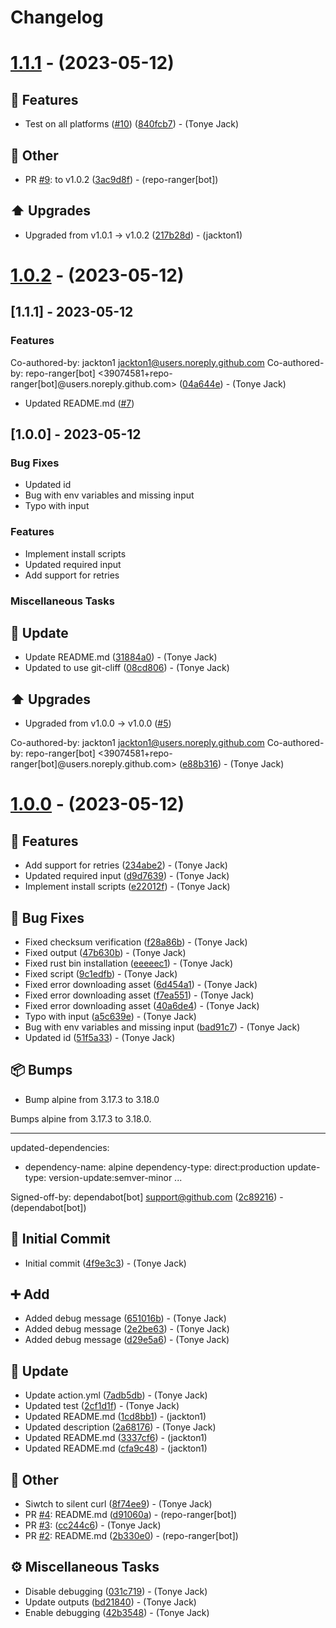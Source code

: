 # Changelog

# [1.1.1](https://github.com/tj-actions/setup-bin/compare/v1.0.2...v1.1.1) - (2023-05-12)

## <!-- 0 -->🚀 Features

- Test on all platforms ([#10](https://github.com/tj-actions/setup-bin/issues/10)) ([840fcb7](https://github.com/tj-actions/setup-bin/commit/840fcb7388869e903055b25d113f87364ce633ba))  - (Tonye Jack)

## <!-- 30 -->📝 Other

- PR [#9](https://github.com/tj-actions/setup-bin/pull/9): to v1.0.2 ([3ac9d8f](https://github.com/tj-actions/setup-bin/commit/3ac9d8fab06707dbec4d6d3c37f5f94500762a4f))  - (repo-ranger[bot])

## <!-- 9 -->⬆️ Upgrades

- Upgraded from v1.0.1 -> v1.0.2
 ([217b28d](https://github.com/tj-actions/setup-bin/commit/217b28d70e1d6c1df54bef74b16cd0919add45f2))  - (jackton1)

# [1.0.2](https://github.com/tj-actions/setup-bin/compare/v1.0.1...v1.0.2) - (2023-05-12)

## [1.1.1] - 2023-05-12

### Features

Co-authored-by: jackton1 <jackton1@users.noreply.github.com>
Co-authored-by: repo-ranger[bot] <39074581+repo-ranger[bot]@users.noreply.github.com> ([04a644e](https://github.com/tj-actions/setup-bin/commit/04a644e540001d7e7f587916fe8af4ea2cb7e979))  - (Tonye Jack)
- Updated README.md ([#7](https://github.com/tj-actions/setup-bin/issues/7))

## [1.0.0] - 2023-05-12

### Bug Fixes

- Updated id
- Bug with env variables and missing input
- Typo with input

### Features

- Implement install scripts
- Updated required input
- Add support for retries

### Miscellaneous Tasks

## <!-- 26 -->🔄 Update

- Update README.md ([31884a0](https://github.com/tj-actions/setup-bin/commit/31884a0269d8020b84573f25de679ea3bab80c92))  - (Tonye Jack)
- Updated to use git-cliff
 ([08cd806](https://github.com/tj-actions/setup-bin/commit/08cd80663a849b8095fba8630fc8a3384e0081ff))  - (Tonye Jack)

## <!-- 9 -->⬆️ Upgrades

- Upgraded from v1.0.0 -> v1.0.0 ([#5](https://github.com/tj-actions/setup-bin/issues/5))

Co-authored-by: jackton1 <jackton1@users.noreply.github.com>
Co-authored-by: repo-ranger[bot] <39074581+repo-ranger[bot]@users.noreply.github.com> ([e88b316](https://github.com/tj-actions/setup-bin/commit/e88b316098d7a8a88f36918520f4ffa883af26a8))  - (Tonye Jack)

# [1.0.0](https://github.com/tj-actions/setup-bin/tree/v1.0.0) - (2023-05-12)

## <!-- 0 -->🚀 Features

- Add support for retries ([234abe2](https://github.com/tj-actions/setup-bin/commit/234abe2e45a8b3a42f372d8421ed05156209d722))  - (Tonye Jack)
- Updated required input ([d9d7639](https://github.com/tj-actions/setup-bin/commit/d9d7639407c93fdb2a26d34adb6fe75ae84196d0))  - (Tonye Jack)
- Implement install scripts ([e22012f](https://github.com/tj-actions/setup-bin/commit/e22012fe67883e75326bde8c75b9ec0e29a369dd))  - (Tonye Jack)

## <!-- 1 -->🐛 Bug Fixes

- Fixed checksum verification
 ([f28a86b](https://github.com/tj-actions/setup-bin/commit/f28a86b04b973e781c003a9cacca886eda602c29))  - (Tonye Jack)
- Fixed output
 ([47b630b](https://github.com/tj-actions/setup-bin/commit/47b630baa6673f0a1496e09b7ce12fdd72ec00d3))  - (Tonye Jack)
- Fixed rust bin installation
 ([eeeeec1](https://github.com/tj-actions/setup-bin/commit/eeeeec1731cdb5e2d9473bd86f0ba505334d4439))  - (Tonye Jack)
- Fixed script
 ([9c1edfb](https://github.com/tj-actions/setup-bin/commit/9c1edfbddc56428c62369784af1914f36786b0cd))  - (Tonye Jack)
- Fixed error downloading asset
 ([6d454a1](https://github.com/tj-actions/setup-bin/commit/6d454a1dedcfcb49d6ad0dda76bf54e236991ac7))  - (Tonye Jack)
- Fixed error downloading asset
 ([f7ea551](https://github.com/tj-actions/setup-bin/commit/f7ea55110e036594f92624075521c271a24282e5))  - (Tonye Jack)
- Fixed error downloading asset
 ([40a6de4](https://github.com/tj-actions/setup-bin/commit/40a6de4560f04f56a0ff7d97e622f81b4435e95b))  - (Tonye Jack)
- Typo with input ([a5c639e](https://github.com/tj-actions/setup-bin/commit/a5c639e1112f338908c481c23f8983c466595203))  - (Tonye Jack)
- Bug with env variables and missing input ([bad91c7](https://github.com/tj-actions/setup-bin/commit/bad91c78dd1be2ffb69742ed2d8a22b18d4b30e0))  - (Tonye Jack)
- Updated id ([51f5a33](https://github.com/tj-actions/setup-bin/commit/51f5a336810670a21069c84dc4c9f58121552b17))  - (Tonye Jack)

## <!-- 13 -->📦 Bumps

- Bump alpine from 3.17.3 to 3.18.0

Bumps alpine from 3.17.3 to 3.18.0.

---
updated-dependencies:
- dependency-name: alpine
  dependency-type: direct:production
  update-type: version-update:semver-minor
...

Signed-off-by: dependabot[bot] <support@github.com> ([2c89216](https://github.com/tj-actions/setup-bin/commit/2c89216c189b3034bfcad11dd0a58d7499ce8636))  - (dependabot[bot])

## <!-- 14 -->🎉 Initial Commit

- Initial commit ([4f9e3c3](https://github.com/tj-actions/setup-bin/commit/4f9e3c3df2c80b9f9f99c80d56b0f90b3ba56b0f))  - (Tonye Jack)

## <!-- 16 -->➕ Add

- Added debug message
 ([651016b](https://github.com/tj-actions/setup-bin/commit/651016be8042e7d28dc7ec9c8b38d26bb03c5578))  - (Tonye Jack)
- Added debug message
 ([2e2be63](https://github.com/tj-actions/setup-bin/commit/2e2be637e3708c9ff5667903e93f8c26be9c56aa))  - (Tonye Jack)
- Added debug message
 ([d29e5a6](https://github.com/tj-actions/setup-bin/commit/d29e5a64684541465e14a426c029ccb1ca2b8c8b))  - (Tonye Jack)

## <!-- 26 -->🔄 Update

- Update action.yml ([7adb5db](https://github.com/tj-actions/setup-bin/commit/7adb5dbd72cfd684d5f9973a3df4a4447e91f050))  - (Tonye Jack)
- Updated test
 ([2cf1d1f](https://github.com/tj-actions/setup-bin/commit/2cf1d1f05ec5f4b9a36a69c99f6a87eb0d1cd540))  - (Tonye Jack)
- Updated README.md
 ([1cd8bb1](https://github.com/tj-actions/setup-bin/commit/1cd8bb1d25712bd6ae5495eec25e271df875bab3))  - (jackton1)
- Updated description
 ([2a68176](https://github.com/tj-actions/setup-bin/commit/2a681762127f3eba9101a0b496e1f969e1ada697))  - (Tonye Jack)
- Updated README.md
 ([3337cf6](https://github.com/tj-actions/setup-bin/commit/3337cf617eb5a5a60d9204613553eed52c49c730))  - (jackton1)
- Updated README.md
 ([cfa9c48](https://github.com/tj-actions/setup-bin/commit/cfa9c48944c00de6ff08351ac349fc3386efc8ef))  - (jackton1)

## <!-- 30 -->📝 Other

- Siwtch to silent curl
 ([8f74ee9](https://github.com/tj-actions/setup-bin/commit/8f74ee93a43b7745142955218c8abcaad5c24551))  - (Tonye Jack)
- PR [#4](https://github.com/tj-actions/setup-bin/pull/4): README.md ([d91060a](https://github.com/tj-actions/setup-bin/commit/d91060a4c0780d853ff0dc25c3d0894a6f5efe2e))  - (repo-ranger[bot])
- PR [#3](https://github.com/tj-actions/setup-bin/pull/3): ([cc244c6](https://github.com/tj-actions/setup-bin/commit/cc244c6155845d7abd0f7c1ffaa24a2f617b93ea))  - (Tonye Jack)
- PR [#2](https://github.com/tj-actions/setup-bin/pull/2): README.md ([2b330e0](https://github.com/tj-actions/setup-bin/commit/2b330e095eac0580f172eb5b5583f8917fbd4245))  - (repo-ranger[bot])

## <!-- 7 -->⚙️ Miscellaneous Tasks

- Disable debugging ([031c719](https://github.com/tj-actions/setup-bin/commit/031c7197116a14b8faa56a0fde10da16b77e076a))  - (Tonye Jack)
- Update outputs ([bd21840](https://github.com/tj-actions/setup-bin/commit/bd21840b624c2e3f42dfaf6c0a3405b5909a8f53))  - (Tonye Jack)
- Enable debugging ([42b3548](https://github.com/tj-actions/setup-bin/commit/42b354872c37b80d326e39a2c3636d336fbd1c98))  - (Tonye Jack)

<!-- generated by git-cliff -->
